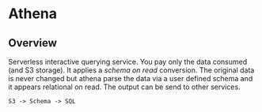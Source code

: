 # Athena

## Overview

Serverless interactive querying service. You pay only the data consumed (and S3 storage). It applies a *schema on read* conversion. The original data is never changed but athena parse the data via a user defined schema and it appears relational on read. The output can be send to other services.

    S3 -> Schema -> SQL

